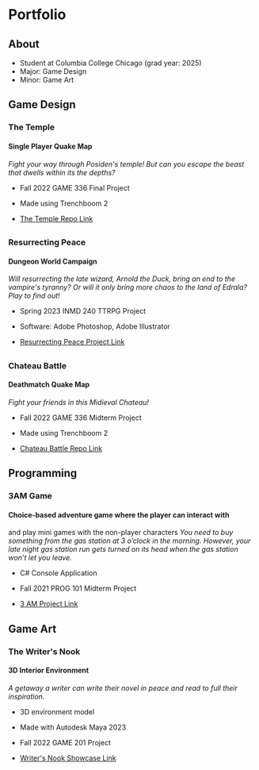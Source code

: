 # Portfolio

## About
- Student at Columbia College Chicago (grad year: 2025)
- Major: Game Design
- Minor: Game Art



## Game Design

### The Temple 
#### Single Player Quake Map
_Fight your way through Posiden's temple! But can you escape the beast that dwells within its
the depths?_
- Fall 2022 GAME 336 Final Project
- Made using Trenchboom 2
                          

- [The Temple Repo Link](https://github.com/CiarennHollis/TheTemple)


##

### Resurrecting Peace 
#### Dungeon World Campaign
_Will resurrecting the late wizard, Arnold the Duck, bring an end to the vampire's tyranny? 
Or will it only bring more chaos to the land of Edrala? Play to find out!_
- Spring 2023 INMD 240 TTRPG Project
- Software: Adobe Photoshop, Adobe Illustrator
                          

- [Resurrecting Peace Project Link](https://ciarenn-hollis.itch.io/resurrecting-peace-dungeon-world-adventure)

##

### Chateau Battle
#### Deathmatch Quake Map 
_Fight your friends in this Midieval Chateau!_
- Fall 2022 GAME 336 Midterm Project
- Made using Trenchboom 2
                          

- [Chateau Battle Repo Link](https://github.com/CiarennHollis/ChateauBattle)




## Programming

### 3AM Game 
#### Choice-based adventure game where the player can interact with 
and play mini games with the non-player characters
_You need to buy something from the gas station at 3 o’clock in the morning. 
However, your late night gas station run gets turned on its head 
when the gas station won’t let you leave._
- C# Console Application 
- Fall 2021 PROG 101 Midterm Project
                          

- [3 AM Project Link](https://github.com/CiarennHollis/CiarennHollis.github.io/blob/c72fe39954c599b798a54330c23d82c88c99f246/3AMgame.cs)


## 


## Game Art

### The Writer's Nook
#### 3D Interior Environment
_A getaway a writer can write their novel in peace and read to full their inspiration._
 - 3D environment model
 - Made with Autodesk Maya 2023
 - Fall 2022 GAME 201 Project
 
 - [Writer's Nook Showcase Link](https://itch.io/blog/462566/writers-nook-3d-environment-model)
